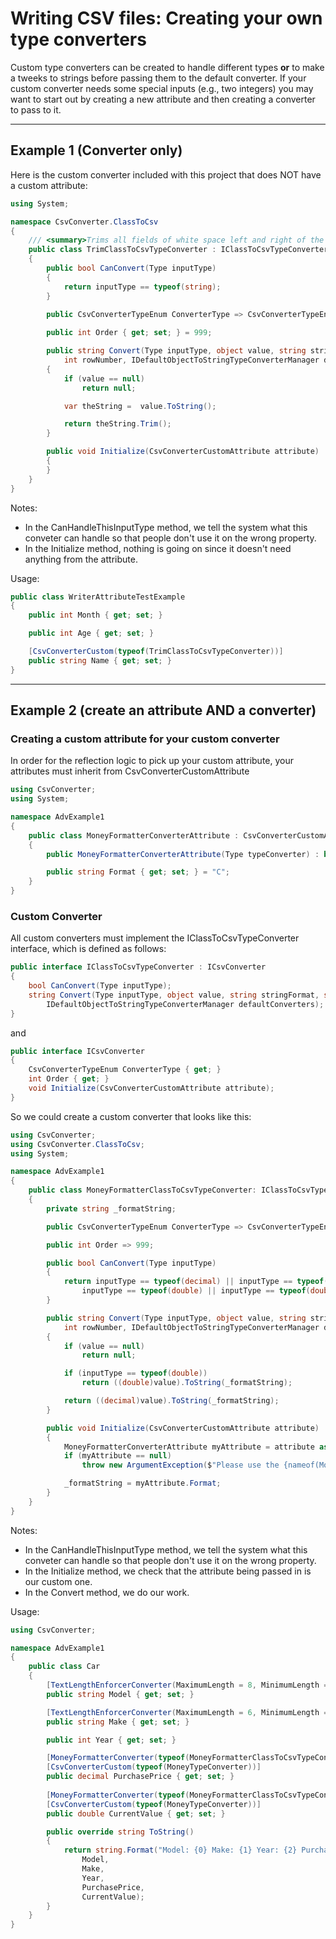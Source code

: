  # Writing CSV files: Creating your own type converters

Custom type converters can be created to handle different types **or**  to make a tweeks to strings before passing them to the default converter.  If your custom converter needs some special inputs (e.g., two integers) you may want to start out by creating a new attribute and then creating a converter to pass to it.

---
## Example 1 (Converter only)
Here is the custom converter included with this project that does NOT have a custom attribute:
```c#
using System;

namespace CsvConverter.ClassToCsv
{
    /// <summary>Trims all fields of white space left and right of the text.</summary>
    public class TrimClassToCsvTypeConverter : IClassToCsvTypeConverter
    {
        public bool CanConvert(Type inputType)
        {
            return inputType == typeof(string);
        }
 
        public CsvConverterTypeEnum ConverterType => CsvConverterTypeEnum.ClassToCsvType;

        public int Order { get; set; } = 999;

        public string Convert(Type inputType, object value, string stringFormat, string columnName, int columnIndex, 
            int rowNumber, IDefaultObjectToStringTypeConverterManager defaultConverters)
        {
            if (value == null)
                return null;

            var theString =  value.ToString();

            return theString.Trim();
        }

        public void Initialize(CsvConverterCustomAttribute attribute)
        {
        }
    }
}
```

Notes:
- In the CanHandleThisInputType method, we tell the system what this conveter can handle so that people don't use it on the wrong property.
- In the Initialize method, nothing is going on since it doesn't need anything from the attribute.

Usage:
```c#
public class WriterAttributeTestExample
{
    public int Month { get; set; }

    public int Age { get; set; }

    [CsvConverterCustom(typeof(TrimClassToCsvTypeConverter))]
    public string Name { get; set; }
}
```

---
## Example 2 (create an attribute AND a converter)

### Creating a custom attribute for your custom converter
In order for the reflection logic to pick up your custom attribute, your attributes must inherit from CsvConverterCustomAttribute
```C#
using CsvConverter;
using System;

namespace AdvExample1
{
    public class MoneyFormatterConverterAttribute : CsvConverterCustomAttribute
    {
        public MoneyFormatterConverterAttribute(Type typeConverter) : base(typeConverter) { }

        public string Format { get; set; } = "C";
    }
}
```

### Custom Converter
All custom converters must implement the IClassToCsvTypeConverter interface, which is defined as follows:
```C#
public interface IClassToCsvTypeConverter : ICsvConverter
{
    bool CanConvert(Type inputType);
    string Convert(Type inputType, object value, string stringFormat, string columnName, int columnIndex, int rowNumber,
        IDefaultObjectToStringTypeConverterManager defaultConverters);
}
```
and

```C#
public interface ICsvConverter
{
    CsvConverterTypeEnum ConverterType { get; }
    int Order { get; }
    void Initialize(CsvConverterCustomAttribute attribute);
}
```

So we could create a custom converter that looks like this:
```c#
using CsvConverter;
using CsvConverter.ClassToCsv;
using System;

namespace AdvExample1
{
    public class MoneyFormatterClassToCsvTypeConverter: IClassToCsvTypeConverter
    {
        private string _formatString;

        public CsvConverterTypeEnum ConverterType => CsvConverterTypeEnum.ClassToCsvType;

        public int Order => 999;

        public bool CanConvert(Type inputType)
        {
            return inputType == typeof(decimal) || inputType == typeof(decimal?) ||
                inputType == typeof(double) || inputType == typeof(double);
        }

        public string Convert(Type inputType, object value, string stringFormat, string columnName, int columnIndex, 
            int rowNumber, IDefaultObjectToStringTypeConverterManager defaultConverters)
        {
            if (value == null)
                return null;

            if (inputType == typeof(double))
                return ((double)value).ToString(_formatString);

            return ((decimal)value).ToString(_formatString);            
        }

        public void Initialize(CsvConverterCustomAttribute attribute)
        {
            MoneyFormatterConverterAttribute myAttribute = attribute as MoneyFormatterConverterAttribute;
            if (myAttribute == null)
                throw new ArgumentException($"Please use the {nameof(MoneyFormatterConverterAttribute)} attribute with this converter!");

            _formatString = myAttribute.Format;
        }
    }
}
```

Notes:
- In the CanHandleThisInputType method, we tell the system what this conveter can handle so that people don't use it on the wrong property.
- In the Initialize method, we check that the attribute being passed in is our custom one.
- In the Convert method, we do our work.

Usage:
```C#
using CsvConverter;

namespace AdvExample1
{
    public class Car
    {
        [TextLengthEnforcerConverter(MaximumLength = 8, MinimumLength = 5, CharacterToAddToShortStrings = '*')]
        public string Model { get; set; }

        [TextLengthEnforcerConverter(MaximumLength = 6, MinimumLength = 4, CharacterToAddToShortStrings = '~')]
        public string Make { get; set; }

        public int Year { get; set; }

        [MoneyFormatterConverter(typeof(MoneyFormatterClassToCsvTypeConverter), Format = "C2")]
        [CsvConverterCustom(typeof(MoneyTypeConverter))]
        public decimal PurchasePrice { get; set; }
        
        [MoneyFormatterConverter(typeof(MoneyFormatterClassToCsvTypeConverter), Format ="C2")]
        [CsvConverterCustom(typeof(MoneyTypeConverter))]
        public double CurrentValue { get; set; }

        public override string ToString()
        {
            return string.Format("Model: {0} Make: {1} Year: {2} PurchasePrice {3}  CurrentValue {4}",
                Model,
                Make,
                Year,
                PurchasePrice,
                CurrentValue);
        }
    }
}
```